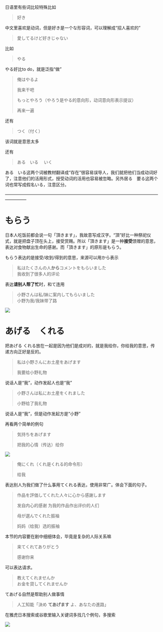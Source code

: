 日语里有些词比较特殊比如

> 好き

中文里喜欢是动词，但是好き是一个な形容词，可以理解成“招人喜欢的”  


> 愛してるけど好きじゃない

比如

> やる

やる好比to do，就是泛指“做”  


> 俺はやるよ
>  
> 我来干吧
>  
> もっとやろう（やろう是やる的意向形，动词意向形表示提议）
>  
> 再来一遍

还有

> つく（付く）

该词就是意思太多

还有

> ある　いる 　いく

ある　いる这两个词被教材翻译成“存在”很容易误导人，我们就把他们当成动词好了，注意他们的活用形式，授受动词的活用也容易被忽略。另外居る　要る这两个词也常写成假名いる，注意区分。

—————————————————————————————————————————

# もらう

日本人吃饭前都会说一句「頂きます」，我故意写成汉字。“頂”好比一种祭祀仪式，就是把盘子顶在头上，接受赏赐。所以「頂きます」是一种**接受**馈赠的意思，表达对食物献出生命的感谢。而「頂きます」的原形是もらう。

もらう表达的是接受/收到/得到的意思，来源可以用から表示

> 私はたくさんの人**から**コメントをもらいました  
> 我收到了很多人的评论

  


表达**请别人帮了忙**时，和て连用

> 小野さんは私/妹に案内してもらいました  
> 小野为我/我妹带了路

![](http://pic1.zhimg.com/v2-bbc72a1ae843ca5c7ae67ab7a63ef910_b.png)

  


# あげる　くれる

把あげる くれる放在一起是因为他们是成对的，就是我给你，你给我的意思，传递方向正好是反的。

> 私は小野さんにお土産をあげます
>  
> 我要给小野礼物

说话人是“我”，动作发起人也是“我”

> 小野さんは私にお土産をくれました
>  
> 小野给了我礼物

  


说话人是“我”，但是动作发起方是“小野”

  


  


再看两个简单的例句

  


> 気持ちをあげます
>  
> 把我的心情（传达）给你

![](http://pic3.zhimg.com/v2-1642827d4a36e9fbb967fb2e58b1fea2_b.png)

  


> 俺にくれ（くれ是くれる的命令形）
>  
> 给我

表达别人为我们做了什么事用てくれる表达，使用非常广。体会下面的句子。

> 作品を評価してくれた人々に心から感謝します
>  
> 发自内心的感谢 为我的作品作出评价的人们
>  
> 母が選んでくれた振袖
>  
> 妈妈（给我）选的振袖

本节的内容要在剧中细细体会，毕竟是复杂的人际关系嘛

> 来てくれてありがとう
>  
> 感谢你来

  


可以表达请求。

> 教えてくれませんか  
> お金を貸してくれませんか

てあげる自然是帮助别人做事情

> 人工知能「決め
> **てあげます**
> よ、あなたの進路」

在雅虎日本搜索或谷歌里输入关键词多找几个例句，多搜索

![](http://pic2.zhimg.com/v2-798b27d23f080195780f1eedac78f299_b.png)

